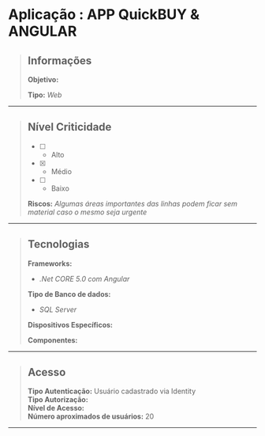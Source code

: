 # Aplicação : APP QuickBUY & ANGULAR  



> ## Informações
>
> **Objetivo:**     
>
> **Tipo:** *Web*  
---




> ## Nível Criticidade
> - [ ] - Alto  
> - [x] - Médio  
> - [ ] - Baixo  
>  
> **Riscos:** *Algumas áreas importantes das linhas podem ficar sem material caso o mesmo seja urgente*  
---



> ## Tecnologias
>
> **Frameworks:**  
> - *.Net CORE 5.0 com Angular*  
>
> **Tipo de Banco de dados:**  
> - *SQL Server*
>
> **Dispositivos Específicos:**  
>
> **Componentes:**  
>  
>   
>

---

> ## Acesso
>
> **Tipo Autenticação:** Usuário cadastrado via Identity  
> **Tipo Autorização:**   
> **Nível de Acesso:**   
> **Número aproximados de usuários:**  20
---



